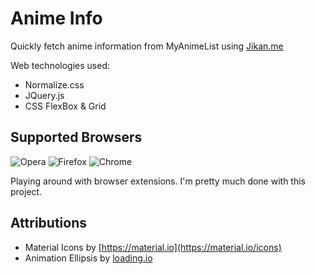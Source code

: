 # Anime Info
Quickly fetch anime information from MyAnimeList using [Jikan.me](https://jikan.me)


Web technologies used:
- Normalize.css
- JQuery.js
- CSS FlexBox & Grid


## Supported Browsers
![Opera](https://cdnjs.cloudflare.com/ajax/libs/browser-logos/45.3.0/opera/opera_48x48.png) ![Firefox](https://cdnjs.cloudflare.com/ajax/libs/browser-logos/45.4.0/firefox/firefox_48x48.png) ![Chrome](https://cdnjs.cloudflare.com/ajax/libs/browser-logos/45.4.0/chrome/chrome_48x48.png)



Playing around with browser extensions. I'm pretty much done with this project.


## Attributions

- Material Icons by [https://material.io](https://material.io/icons)
- Animation Ellipsis by [loading.io](https://loading.io/spinner/ellipsis)
